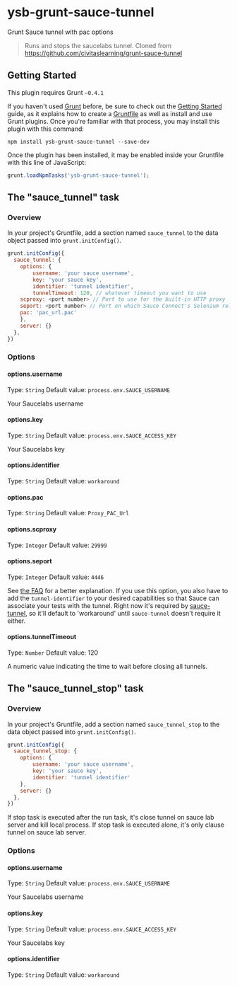 # ysb-grunt-sauce-tunnel
Grunt Sauce tunnel with pac options

> Runs and stops the saucelabs tunnel.
> Cloned from https://github.com/civitaslearning/grunt-sauce-tunnel

## Getting Started
This plugin requires Grunt `~0.4.1`

If you haven't used [Grunt](http://gruntjs.com/) before, be sure to check out the [Getting Started](http://gruntjs.com/getting-started) guide, as it explains how to create a [Gruntfile](http://gruntjs.com/sample-gruntfile) as well as install and use Grunt plugins. Once you're familiar with that process, you may install this plugin with this command:

```shell
npm install ysb-grunt-sauce-tunnel --save-dev
```

Once the plugin has been installed, it may be enabled inside your Gruntfile with this line of JavaScript:

```js
grunt.loadNpmTasks('ysb-grunt-sauce-tunnel');
```

## The "sauce_tunnel" task

### Overview
In your project's Gruntfile, add a section named `sauce_tunnel` to the data object passed into `grunt.initConfig()`.

```js
grunt.initConfig({
  sauce_tunnel: {
    options: {
    	username: 'your sauce username',
    	key: 'your sauce key',
    	identifier: 'tunnel identifier',
    	tunnelTimeout: 120, // whatever timeout you want to use
	scproxy: <port number> // Port to use for the built-in HTTP proxy
	seport: <port number> // Port on which Sauce Connect's Selenium relay will listen for requests
	pac: 'pac_url.pac'
    },
    server: {}
  },
})
```

### Options

#### options.username
Type: `String`
Default value: `process.env.SAUCE_USERNAME`

Your Saucelabs username

#### options.key
Type: `String`
Default value: `process.env.SAUCE_ACCESS_KEY`

Your Saucelabs key

#### options.identifier
Type: `String`
Default value: `workaround`

#### options.pac
Type: `String`
Default value: `Proxy_PAC_Url`

#### options.scproxy
Type: `Integer`
Default value: `29999`

#### options.seport
Type: `Integer`
Default value: `4446`

See [the FAQ](https://saucelabs.com/docs/connect#tunnel-identifier) for a better explanation. If you use this option, you also have to add the `tunnel-identifier` to your desired capabilities so that Sauce can associate your tests with the tunnel.  Right now it's required by [sauce-tunnel](https://github.com/jmreidy/sauce-tunnel), so it'll default to 'workaround' until `sauce-tunnel` doesn't require it either.

#### options.tunnelTimeout
Type: `Number`
Default value: 120

A numeric value indicating the time to wait before closing all tunnels.


## The "sauce_tunnel\_stop" task

### Overview
In your project's Gruntfile, add a section named `sauce_tunnel_stop` to the data object passed into `grunt.initConfig()`.

```js
grunt.initConfig({
  sauce_tunnel_stop: {
    options: {
        username: 'your sauce username',
        key: 'your sauce key',
        identifier: 'tunnel identifier'
    },
    server: {}
  },
})
```

If stop task is executed after the run task, it's close tunnel on sauce lab server and kill local process. If stop task is executed alone, it's only clause tunnel on sauce lab server.

### Options

#### options.username
Type: `String`
Default value: `process.env.SAUCE_USERNAME`

Your Saucelabs username

#### options.key
Type: `String`
Default value: `process.env.SAUCE_ACCESS_KEY`

Your Saucelabs key

#### options.identifier
Type: `String`
Default value: `workaround`
